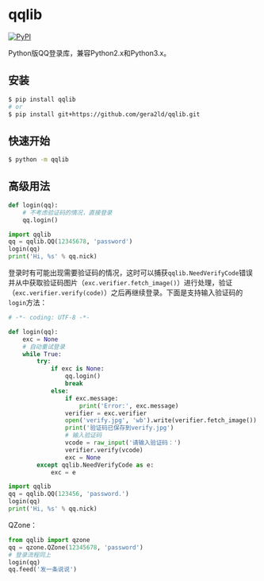 qqlib
===
[![PyPI](https://img.shields.io/pypi/v/qqlib.svg)]()

Python版QQ登录库，兼容Python2.x和Python3.x。

安装
---
``` sh
$ pip install qqlib
# or
$ pip install git+https://github.com/gera2ld/qqlib.git
```

快速开始
---
``` sh
$ python -m qqlib
```

高级用法
---
``` python
def login(qq):
    # 不考虑验证码的情况，直接登录
    qq.login()

import qqlib
qq = qqlib.QQ(12345678, 'password')
login(qq)
print('Hi, %s' % qq.nick)
```

登录时有可能出现需要验证码的情况，这时可以捕获`qqlib.NeedVerifyCode`错误并从中获取验证码图片（`exc.verifier.fetch_image()`）进行处理，验证（`exc.verifier.verify(code)`）之后再继续登录。下面是支持输入验证码的`login`方法：
``` python
# -*- coding: UTF-8 -*-

def login(qq):
    exc = None
    # 自动重试登录
    while True:
        try:
            if exc is None:
                qq.login()
                break
            else:
                if exc.message:
                    print('Error:', exc.message)
                verifier = exc.verifier
                open('verify.jpg', 'wb').write(verifier.fetch_image())
                print('验证码已保存到verify.jpg')
                # 输入验证码
                vcode = raw_input('请输入验证码：')
                verifier.verify(vcode)
                exc = None
        except qqlib.NeedVerifyCode as e:
            exc = e

import qqlib
qq = qqlib.QQ(123456, 'password.')
login(qq)
print('Hi, %s' % qq.nick)
```

QZone：
``` python
from qqlib import qzone
qq = qzone.QZone(12345678, 'password')
# 登录流程同上
login(qq)
qq.feed('发一条说说')
```
